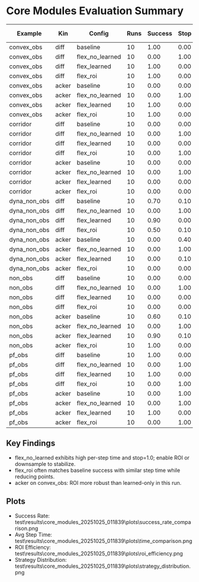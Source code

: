 # Core Modules Evaluation Summary

| Example | Kin | Config | Runs | Success | Stop | Steps | PathLen | MinDist | AvgStep(ms) | AvgFwd(ms) | TotalTime(s) | MaxV | AvgV | ROI n_in | ROI n_roi | ROI ratio |
|---------|-----|--------|------|---------|------|-------|---------|---------|-------------|------------|--------------|------|------|---------|-----------|-----------|
| convex_obs | diff | baseline | 10 | 1.00 | 0.00 | 163.0 | 60.86 | 0.77 | 35.31 | 34.97 | 5.75 | 6.22 | 3.73 | NA | NA | NA |
| convex_obs | diff | flex_no_learned | 10 | 0.00 | 1.00 | 1.0 | 0.00 | -17.06 | 2571.54 | 2570.87 | 2.57 | 0.00 | 0.00 | NA | NA | NA |
| convex_obs | diff | flex_learned | 10 | 1.00 | 0.00 | 157.0 | 57.93 | 0.80 | 30.57 | 30.24 | 4.80 | 5.16 | 3.68 | NA | NA | NA |
| convex_obs | diff | flex_roi | 10 | 1.00 | 0.00 | 157.0 | 57.68 | 0.70 | 28.86 | 28.56 | 4.53 | 5.22 | 3.67 | 100.0 | 57.5095541401274 | 3.743203504610046 |
| convex_obs | acker | baseline | 10 | 0.00 | 0.00 | 116.0 | 37.95 | 0.77 | 32.08 | 31.58 | 3.72 | 5.38 | 3.27 | NA | NA | NA |
| convex_obs | acker | flex_no_learned | 10 | 0.00 | 1.00 | 1.0 | 0.00 | -88.43 | 3243.35 | 3242.85 | 3.24 | 0.00 | 0.00 | NA | NA | NA |
| convex_obs | acker | flex_learned | 10 | 1.00 | 0.00 | 138.0 | 54.04 | 0.88 | 31.23 | 30.94 | 4.31 | 5.50 | 3.92 | NA | NA | NA |
| convex_obs | acker | flex_roi | 10 | 1.00 | 0.00 | 138.0 | 53.89 | 0.87 | 32.99 | 32.75 | 4.55 | 5.44 | 3.91 | 100.0 | 66.5144927536232 | 3.7458074168095705 |
| corridor | diff | baseline | 10 | 0.00 | 0.00 | 161.0 | 25.98 | 0.14 | 33.45 | 32.94 | 5.38 | 4.48 | 1.58 | NA | NA | NA |
| corridor | diff | flex_no_learned | 10 | 0.00 | 1.00 | 1.0 | 0.00 | -17.06 | 1350.07 | 1349.58 | 1.35 | 0.00 | 0.00 | NA | NA | NA |
| corridor | diff | flex_learned | 10 | 0.00 | 0.00 | 123.0 | 25.70 | 0.10 | 32.31 | 31.80 | 3.97 | 4.44 | 2.07 | NA | NA | NA |
| corridor | diff | flex_roi | 10 | 0.00 | 1.00 | 44.0 | 13.11 | 0.10 | 23.85 | 23.38 | 1.05 | 4.09 | 2.98 | 100.0 | 33.4090909090909 | 3.6540114510359962 |
| corridor | acker | baseline | 10 | 0.00 | 0.00 | 43.0 | 9.17 | 0.98 | 29.83 | 29.31 | 1.28 | 3.41 | 2.13 | NA | NA | NA |
| corridor | acker | flex_no_learned | 10 | 0.00 | 1.00 | 1.0 | 0.00 | -88.61 | 1046.43 | 1045.92 | 1.05 | 0.00 | 0.00 | NA | NA | NA |
| corridor | acker | flex_learned | 10 | 0.00 | 0.00 | 78.0 | 22.59 | 0.25 | 63.91 | 63.36 | 4.98 | 5.66 | 2.89 | NA | NA | NA |
| corridor | acker | flex_roi | 10 | 0.00 | 0.00 | 91.0 | 9.73 | 0.98 | 60.59 | 60.14 | 5.51 | 3.93 | 0.98 | 100.0 | 54.76923076923076 | 2.413913238338119 |
| dyna_non_obs | diff | baseline | 10 | 0.70 | 0.10 | 144.7 | 53.75 | 0.59 | 33.48 | 33.14 | 4.79 | 4.83 | 3.70 | NA | NA | NA |
| dyna_non_obs | diff | flex_no_learned | 10 | 0.00 | 1.00 | 1.0 | 0.00 | -17.06 | 588.03 | 587.48 | 0.59 | 0.00 | 0.00 | NA | NA | NA |
| dyna_non_obs | diff | flex_learned | 10 | 0.90 | 0.00 | 165.1 | 59.18 | 0.58 | 34.00 | 33.66 | 5.83 | 4.93 | 3.63 | NA | NA | NA |
| dyna_non_obs | diff | flex_roi | 10 | 0.50 | 0.10 | 129.0 | 47.73 | 0.51 | 31.24 | 30.88 | 4.02 | 4.82 | 3.69 | 100.0 | 52.60962736719132 | 4.0290129369718946 |
| dyna_non_obs | acker | baseline | 10 | 0.00 | 0.40 | 91.6 | 33.46 | 0.34 | 39.61 | 39.09 | 3.56 | 4.67 | 3.58 | NA | NA | NA |
| dyna_non_obs | acker | flex_no_learned | 10 | 0.00 | 1.00 | 1.0 | 0.00 | -88.54 | 3509.67 | 3509.13 | 3.51 | 0.00 | 0.00 | NA | NA | NA |
| dyna_non_obs | acker | flex_learned | 10 | 0.00 | 0.10 | 125.6 | 44.92 | 0.47 | 41.11 | 40.60 | 5.16 | 5.16 | 3.56 | NA | NA | NA |
| dyna_non_obs | acker | flex_roi | 10 | 0.00 | 0.00 | 137.6 | 49.54 | 0.52 | 38.94 | 38.47 | 5.48 | 5.99 | 3.68 | 100.0 | 51.39764806308508 | 4.309443163675056 |
| non_obs | diff | baseline | 10 | 0.00 | 0.00 | 135.3 | 52.97 | 0.42 | 27.90 | 27.42 | 3.78 | 4.30 | 3.94 | NA | NA | NA |
| non_obs | diff | flex_no_learned | 10 | 0.00 | 1.00 | 1.0 | 0.00 | -17.06 | 1279.90 | 1279.32 | 1.28 | 0.00 | 0.00 | NA | NA | NA |
| non_obs | diff | flex_learned | 10 | 0.00 | 0.00 | 140.1 | 54.44 | 0.41 | 29.04 | 28.58 | 4.09 | 4.47 | 3.91 | NA | NA | NA |
| non_obs | diff | flex_roi | 10 | 0.00 | 0.00 | 139.7 | 54.73 | 0.38 | 29.24 | 28.77 | 4.10 | 4.45 | 3.94 | 100.0 | 69.4518618795195 | 3.2281207155524 |
| non_obs | acker | baseline | 10 | 0.60 | 0.10 | 125.7 | 44.75 | 0.54 | 32.35 | 31.90 | 3.98 | 4.90 | 3.52 | NA | NA | NA |
| non_obs | acker | flex_no_learned | 10 | 0.00 | 1.00 | 1.0 | 0.00 | -88.36 | 3977.73 | 3977.34 | 3.98 | 0.00 | 0.00 | NA | NA | NA |
| non_obs | acker | flex_learned | 10 | 0.90 | 0.10 | 126.2 | 49.29 | 0.55 | 33.66 | 33.30 | 4.19 | 5.07 | 3.85 | NA | NA | NA |
| non_obs | acker | flex_roi | 10 | 1.00 | 0.00 | 137.7 | 53.44 | 0.77 | 32.65 | 32.38 | 4.50 | 5.29 | 3.89 | 100.0 | 73.00019346039892 | 3.2134086849960397 |
| pf_obs | diff | baseline | 10 | 1.00 | 0.00 | 260.0 | 101.55 | 0.37 | 30.67 | 30.29 | 7.97 | 5.65 | 3.91 | NA | NA | NA |
| pf_obs | diff | flex_no_learned | 10 | 0.00 | 1.00 | 1.0 | 0.00 | -17.06 | 2142.80 | 2142.23 | 2.14 | 0.00 | 0.00 | NA | NA | NA |
| pf_obs | diff | flex_learned | 10 | 1.00 | 0.00 | 260.0 | 101.56 | 0.40 | 31.43 | 31.06 | 8.17 | 5.49 | 3.91 | NA | NA | NA |
| pf_obs | diff | flex_roi | 10 | 0.00 | 1.00 | 230.0 | 89.09 | 0.10 | 33.28 | 32.81 | 7.65 | 5.72 | 3.87 | 100.0 | 43.4608695652174 | 4.722628890862275 |
| pf_obs | acker | baseline | 10 | 0.00 | 1.00 | 78.0 | 30.05 | 0.08 | 34.13 | 33.66 | 2.66 | 4.39 | 3.85 | NA | NA | NA |
| pf_obs | acker | flex_no_learned | 10 | 0.00 | 1.00 | 1.0 | 0.00 | -88.43 | 2223.48 | 2222.94 | 2.22 | 0.00 | 0.00 | NA | NA | NA |
| pf_obs | acker | flex_learned | 10 | 1.00 | 0.00 | 358.0 | 140.04 | 0.16 | 42.61 | 42.22 | 15.25 | 6.94 | 3.91 | NA | NA | NA |
| pf_obs | acker | flex_roi | 10 | 0.00 | 1.00 | 239.0 | 94.42 | 0.05 | 36.35 | 35.90 | 8.69 | 5.46 | 3.95 | 100.0 | 39.4560669456067 | 5.402292343593968 |

## Key Findings
- flex_no_learned exhibits high per-step time and stop=1.0; enable ROI or downsample to stabilize.
- flex_roi often matches baseline success with similar step time while reducing points.
- acker on convex_obs: ROI more robust than learned-only in this run.

## Plots
- Success Rate: test\results\core_modules_20251025_011839\plots\success_rate_comparison.png
- Avg Step Time: test\results\core_modules_20251025_011839\plots\time_comparison.png
- ROI Efficiency: test\results\core_modules_20251025_011839\plots\roi_efficiency.png
- Strategy Distribution: test\results\core_modules_20251025_011839\plots\strategy_distribution.png
